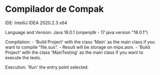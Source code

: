 # Compilador de Compak

IDE: IntelliJ IDEA 2020.2.3 x64

Language and Version: Java 18.0.1 (onpenjdk - 17 java version "18.0.1")

Compilation: - 'Build Project' with the class 'Main' as the main class if you want to compile "file.sus".
             - Result will be storage on mips.asm.
             - 'Build Project' with the class 'MainTesting' as the main class if you want to execute the tests.

Execution: 'Run' the entry point selected.